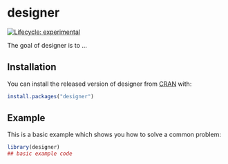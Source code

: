 
# designer

<!-- badges: start -->
[![Lifecycle: experimental](https://img.shields.io/badge/lifecycle-experimental-orange.svg)](https://lifecycle.r-lib.org/articles/stages.html#experimental)
<!-- badges: end -->

The goal of designer is to ...

## Installation

You can install the released version of designer from [CRAN](https://CRAN.R-project.org) with:

``` r
install.packages("designer")
```

## Example

This is a basic example which shows you how to solve a common problem:

``` r
library(designer)
## basic example code
```

